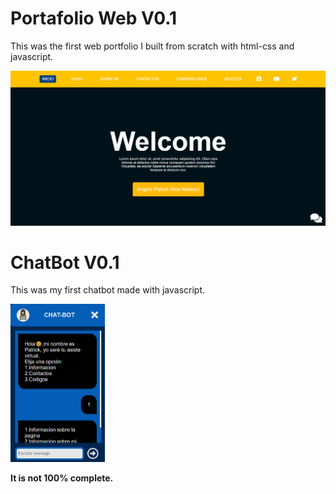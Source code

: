 <h1>
    Portafolio Web V0.1
</h1>
<p>
    This was the first web portfolio I built from scratch with html-css and javascript.
</p>
<p align="center">
  <a href="https://donvoid18.github.io/patrickP0/" target="_blank">
    <img src="Imagenes/portfolio0.0.png" alt="Portafolio Web" title="Portafolio Web" />
  </a>
</p>

<h1>
    ChatBot V0.1
</h1>
<p>
    This was my first chatbot made with javascript.
    
</p>
<p>
    <img style="width: 30%" src="Imagenes/image-chat-bot.png" alt="Portafolio Web" title="Portafolio Web" />
</p>
<p>
    <strong>
    It is not 100% complete.
    </strong>
</p>